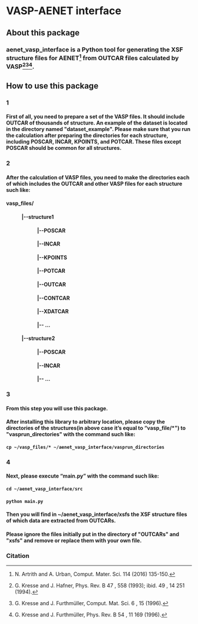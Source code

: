 # VASP-AENET interface
## About this package
### aenet_vasp_interface is a Python tool for generating the XSF structure files for AENET[^1] from OUTCAR files calculated by VASP[^2][^3][^4].
## How to use this package
### 1
#### First of all, you need to prepare a set of the VASP files. It should include OUTCAR of thousands of structure. An example of the dataset  is located in the directory named "dataset_example". Please make sure that you run the calculation after preparing the directories for each structure, including POSCAR, INCAR, KPOINTS, and POTCAR. These files except POSCAR should be common for all structures.

### 2
#### After the calculation of VASP files, you need to make the directories each of which includes the OUTCAR and other VASP files for each structure such like:
#### vasp_files/
#### &emsp;&emsp;&emsp;|--structure1
#### &emsp;&emsp;&emsp;&emsp;&emsp;&emsp;|--POSCAR
#### &emsp;&emsp;&emsp;&emsp;&emsp;&emsp;|--INCAR
#### &emsp;&emsp;&emsp;&emsp;&emsp;&emsp;|--KPOINTS
#### &emsp;&emsp;&emsp;&emsp;&emsp;&emsp;|--POTCAR
#### &emsp;&emsp;&emsp;&emsp;&emsp;&emsp;|--OUTCAR
#### &emsp;&emsp;&emsp;&emsp;&emsp;&emsp;|--CONTCAR
#### &emsp;&emsp;&emsp;&emsp;&emsp;&emsp;|--XDATCAR
#### &emsp;&emsp;&emsp;&emsp;&emsp;&emsp;|--   …
#### &emsp;&emsp;&emsp;|--structure2
#### &emsp;&emsp;&emsp;&emsp;&emsp;&emsp;|--POSCAR
#### &emsp;&emsp;&emsp;&emsp;&emsp;&emsp;|--INCAR
#### &emsp;&emsp;&emsp;&emsp;&emsp;&emsp;|--   …

### 3
#### From this step you will use this package.
#### After installing this library to arbitrary location, please copy the directories of the structures(in above case it’s equal to “vasp_file/*") to "vasprun_directories" with the command such like:
#### ```cp ~/vasp_files/* ~/aenet_vasp_interface/vasprun_directories```

### 4
#### Next, please execute “main.py” with the command such like:
#### ```cd ~/aenet_vasp_interface/src```
#### ```python main.py```

#### Then you will find in ~/aenet_vasp_interface/xsfs the XSF structure files of which data are extracted from OUTCARs.
#### Please ignore the files initially put in the directory of "OUTCARs" and "xsfs" and remove or replace them with your own file.


### Citation
[^1]: N. Artrith and A. Urban, Comput. Mater. Sci. 114 (2016) 135-150.
[^2]: G. Kresse and J. Hafner, Phys. Rev. B 47 , 558 (1993); ibid. 49 , 14 251 (1994).
[^3]: G. Kresse and J. Furthmüller, Comput. Mat. Sci. 6 , 15 (1996).
[^4]: G. Kresse and J. Furthmüller, Phys. Rev. B 54 , 11 169 (1996).
